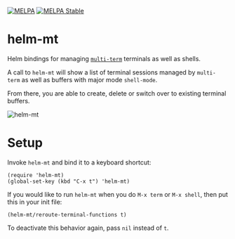 [![MELPA](http://melpa.org/packages/helm-mt-badge.svg)](http://melpa.org/#/helm-mt)
[![MELPA Stable](http://stable.melpa.org/packages/helm-mt-badge.svg)](http://stable.melpa.org/#/helm-mt)

# helm-mt
Helm bindings for managing [`multi-term`](https://www.emacswiki.org/emacs/MultiTerm) terminals as well as shells.

A call to `helm-mt` will show a list of terminal sessions managed by `multi-term` as well as buffers with major mode `shell-mode`.

From there, you are able to create, delete or switch over to existing terminal buffers.

![helm-mt](mt.gif)

# Setup
Invoke `helm-mt` and bind it to a keyboard shortcut:

```elisp
(require 'helm-mt)
(global-set-key (kbd "C-x t") 'helm-mt)
```

If you would like to run `helm-mt` when you do `M-x term` or `M-x shell`, then put this in your init file:

```elisp
(helm-mt/reroute-terminal-functions t)
```

To deactivate this behavior again, pass `nil` instead of `t`.
